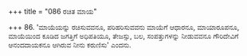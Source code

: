 +++
title = "086 ರಚಿತ ಮಾಯ"

+++
86. 'ಮಾಯೆಯನ್ನು ರಚಿಸುವವನೂ, ಪರಿಹರಿಸುವವನು ಮಾಯೆಗೆ ಆಧಾರನೂ, ಮಾಯಾರೂಪನೂ, ಮಾಯೆಯಿಂದ ಕೂಡಿದ ಜಗತ್ತಿಗೆ ಅಧಿಪತಿಯೂ, ತೇಜಸ್ಸು, ಬಲ, ಸಂಪತ್ತುಗಳನ್ನು ನೀಡುವವನೂ ಗೌರಿದೇವಿಗೆ ಆನಂದದಾಯಕನೂ ಆಗಿರುವ ನೀನು ಕರುಣಿಸು' ಎಂದನು.